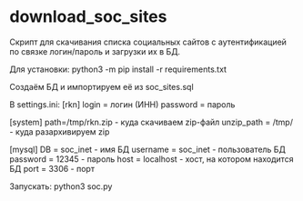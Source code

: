 # download_soc_sites
Скрипт для скачивания списка социальных сайтов с аутентификацией по связке логин/пароль и загрузки их в БД.

Для установки:
python3 -m pip install -r requirements.txt

Создаём БД и импортируем её из soc_sites.sql

В settings.ini:
[rkn]
login = логин (ИНН)
password = пароль

[system]
path=/tmp/rkn.zip - куда скачиваем zip-файл
unzip_path = /tmp/ - куда разархивируем zip

[mysql]
DB = soc_inet - имя БД
username = soc_inet - пользователь БД
password = 12345 - пароль
host = localhost - хост, на котором находится БД
port = 3306 - порт

Запускать:
python3 soc.py
